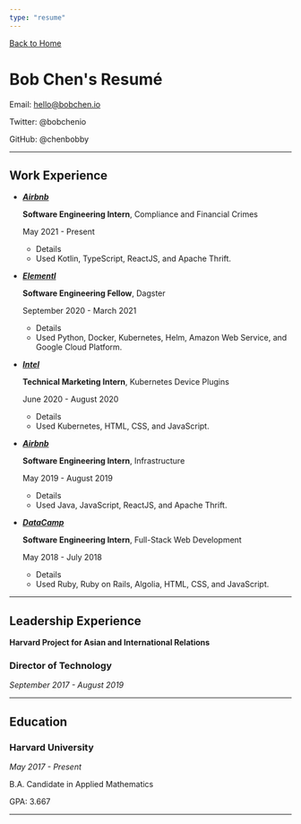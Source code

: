 ```yaml
---
type: "resume"
---
```


[Back to Home](/)

# Bob Chen's Resumé

Email: hello@bobchen.io

Twitter: @bobchenio

GitHub: @chenbobby

---

## Work Experience

* ***[Airbnb](https://careers.airbnb.com/)***

  **Software Engineering Intern**, Compliance and Financial Crimes

  May 2021 - Present

  * Details
  * Used Kotlin, TypeScript, ReactJS, and Apache Thrift.

* ***[Elementl](https://www.elementl.com/)***

  **Software Engineering Fellow**, Dagster

  September 2020 - March 2021

  * Details
  * Used Python, Docker, Kubernetes, Helm, Amazon Web Service, and Google Cloud Platform.

* ***[Intel](https://www.intel.com/content/www/us/en/jobs/jobs-at-intel.html)***

  **Technical Marketing Intern**, Kubernetes Device Plugins

  June 2020 - August 2020

  * Details
  * Used Kubernetes, HTML, CSS, and JavaScript.

* ***[Airbnb](https://careers.airbnb.com/)***

  **Software Engineering Intern**, Infrastructure

  May 2019 - August 2019

  * Details
  * Used Java, JavaScript, ReactJS, and Apache Thrift.

* ***[DataCamp](https://www.datacamp.com/jobs)***

  **Software Engineering Intern**, Full-Stack Web Development

  May 2018 - July 2018

  * Details
  * Used Ruby, Ruby on Rails, Algolia, HTML, CSS, and JavaScript.

---

## Leadership Experience

**Harvard Project for Asian and International Relations**
### Director of Technology
*September 2017 - August 2019*

---

## Education

### Harvard University

*May 2017 - Present*

B.A. Candidate in Applied Mathematics

GPA: 3.667

---
